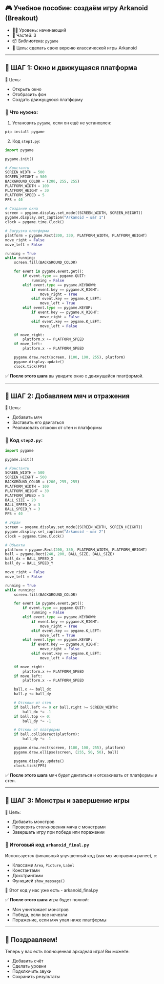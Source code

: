 ## 🎮 Учебное пособие: создаём игру Arkanoid (Breakout)

- 🧑‍💻 Уровень: начинающий
- 🧱 Частей: 3
- 📦 Библиотека: `pygame`
- 🔁 Цель: сделать свою версию классической игры Arkanoid

---

## 🔹 ШАГ 1: Окно и движущаяся платформа

📌 Цель:

* Открыть окно
* Отобразить фон
* Создать движущуюся платформу

### 🔨 Что нужно:

1. Установить `pygame`, если он ещё не установлен:

```bash
pip install pygame
```

2. Код `step1.py`:

```python
import pygame

pygame.init()

# Константы
SCREEN_WIDTH = 500
SCREEN_HEIGHT = 500
BACKGROUND_COLOR = (200, 255, 255)
PLATFORM_WIDTH = 100
PLATFORM_HEIGHT = 30
PLATFORM_SPEED = 5
FPS = 40

# Создание окна
screen = pygame.display.set_mode((SCREEN_WIDTH, SCREEN_HEIGHT))
pygame.display.set_caption("Arkanoid — шаг 1")
clock = pygame.time.Clock()

# Загрузка платформы
platform = pygame.Rect(200, 330, PLATFORM_WIDTH, PLATFORM_HEIGHT)
move_right = False
move_left = False

running = True
while running:
    screen.fill(BACKGROUND_COLOR)

    for event in pygame.event.get():
        if event.type == pygame.QUIT:
            running = False
        elif event.type == pygame.KEYDOWN:
            if event.key == pygame.K_RIGHT:
                move_right = True
            elif event.key == pygame.K_LEFT:
                move_left = True
        elif event.type == pygame.KEYUP:
            if event.key == pygame.K_RIGHT:
                move_right = False
            elif event.key == pygame.K_LEFT:
                move_left = False

    if move_right:
        platform.x += PLATFORM_SPEED
    if move_left:
        platform.x -= PLATFORM_SPEED

    pygame.draw.rect(screen, (100, 100, 255), platform)
    pygame.display.update()
    clock.tick(FPS)
```

✅ **После этого шага** вы увидите окно с движущейся платформой.

---

## 🔹 ШАГ 2: Добавляем мяч и отражения

📌 Цель:

* Добавить мяч
* Заставить его двигаться
* Реализовать отскоки от стен и платформы

### 🧩 Код `step2.py`:

```python
import pygame

pygame.init()

# Константы
SCREEN_WIDTH = 500
SCREEN_HEIGHT = 500
BACKGROUND_COLOR = (200, 255, 255)
PLATFORM_WIDTH = 100
PLATFORM_HEIGHT = 30
PLATFORM_SPEED = 5
BALL_SIZE = 20
BALL_SPEED_X = 3
BALL_SPEED_Y = 3
FPS = 40

# Экран
screen = pygame.display.set_mode((SCREEN_WIDTH, SCREEN_HEIGHT))
pygame.display.set_caption("Arkanoid — шаг 2")
clock = pygame.time.Clock()

# Объекты
platform = pygame.Rect(200, 330, PLATFORM_WIDTH, PLATFORM_HEIGHT)
ball = pygame.Rect(240, 200, BALL_SIZE, BALL_SIZE)
ball_dx = BALL_SPEED_X
ball_dy = BALL_SPEED_Y

move_right = False
move_left = False

running = True
while running:
    screen.fill(BACKGROUND_COLOR)

    for event in pygame.event.get():
        if event.type == pygame.QUIT:
            running = False
        elif event.type == pygame.KEYDOWN:
            if event.key == pygame.K_RIGHT:
                move_right = True
            elif event.key == pygame.K_LEFT:
                move_left = True
        elif event.type == pygame.KEYUP:
            if event.key == pygame.K_RIGHT:
                move_right = False
            elif event.key == pygame.K_LEFT:
                move_left = False

    if move_right:
        platform.x += PLATFORM_SPEED
    if move_left:
        platform.x -= PLATFORM_SPEED

    ball.x += ball_dx
    ball.y += ball_dy

    # Отскоки от стен
    if ball.left <= 0 or ball.right >= SCREEN_WIDTH:
        ball_dx *= -1
    if ball.top <= 0:
        ball_dy *= -1

    # Отскок от платформы
    if ball.colliderect(platform):
        ball_dy *= -1

    pygame.draw.rect(screen, (100, 100, 255), platform)
    pygame.draw.ellipse(screen, (255, 50, 50), ball)

    pygame.display.update()
    clock.tick(FPS)
```

✅ **После этого шага** мяч будет двигаться и отскакивать от платформы и стен.

---

## 🔹 ШАГ 3: Монстры и завершение игры

📌 Цель:

* Добавить монстров
* Проверять столкновения мяча с монстрами
* Завершать игру при победе или поражении

### 🧠 Итоговый код `arkanoid_final.py`

Используется финальный улучшенный код (как мы исправили ранее), с:

* Классами `Area`, `Picture`, `Label`
* Константами
* Докстрингами
* Функцией `show_message()`

📁 Этот код у нас уже есть - arkanoid_final.py

✅ **После этого шага** игра будет полной:

* Мяч уничтожает монстров
* Победа, если все исчезли
* Поражение, если мяч упал ниже платформы

---

## 🏁 Поздравляем!

Теперь у вас есть полноценная аркадная игра! Вы можете:

* Добавить счёт
* Сделать уровни
* Подключить звуки
* Сохранить результаты

